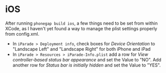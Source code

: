 # iOS

After running `phonegap build ios`, a few things need to be set from within
XCode, as I haven't yet found a way to manage the plist settings properly from
config.xml.

- In ```iParade > Deployment info```, check boxes for *Device Orientation* to
"Landscape Left" and "Landscape Right" for both iPhone and iPad
- In ```iParade > Resources > iParade-Info.plist``` add a row for *View
controller-based status bar appearance* and set the Value to "NO".  Add another
row for *Status bar is initially hidden* and set the Value to "YES".
